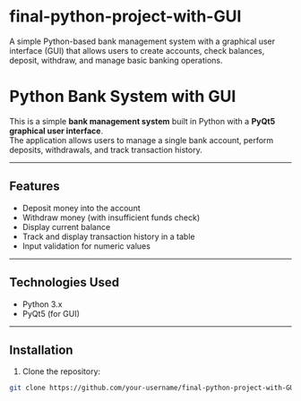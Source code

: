 # final-python-project-with-GUI
A simple Python-based bank management system with a graphical user interface (GUI) that allows users to create accounts, check balances, deposit, withdraw, and manage basic banking operations.

# Python Bank System with GUI

This is a simple **bank management system** built in Python with a **PyQt5 graphical user interface**.  
The application allows users to manage a single bank account, perform deposits, withdrawals, and track transaction history.

---

## Features

- Deposit money into the account
- Withdraw money (with insufficient funds check)
- Display current balance
- Track and display transaction history in a table
- Input validation for numeric values

---

## Technologies Used

- Python 3.x
- PyQt5 (for GUI)

---

## Installation

1. Clone the repository:

```bash
git clone https://github.com/your-username/final-python-project-with-GUI.git-username/final-python-project-with-GUI.git
